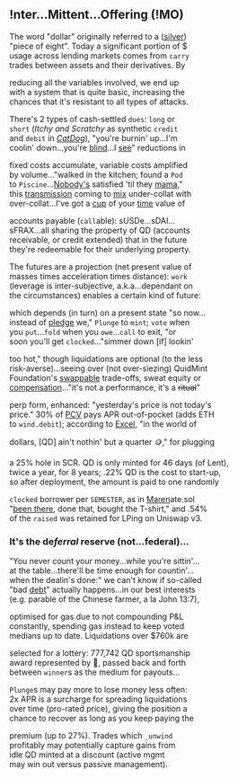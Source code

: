 
## !nter...Mittent...Offering (!MO) 

The word "dollar" originally referred to a ([silver](https://www.zerohedge.com/markets/why-powerful-silver-bull-market-may-be-ahead))  
"piece of eight". Today a significant portion of $  
usage across lending markets comes from `carry`  
trades between assets and their derivatives. By

reducing all the variables involved, we end up  
with a system that is quite basic, increasing the   
chances that it's resistant to all types of attacks.

There's 2 types of cash-settled `dues`: `long` or  
`short` (*Itchy and Scratchy* as synthetic `credit`  
and `debit` in [*CatDog*](https://x.com/QuidMint/status/1786703126470222054)), "you're burnin' up...I'm  
coolin' down...you're [blind](https://www.investopedia.com/terms/b/blind-entry.asp)...I [see](https://docs.google.com/document/d/1fD1_rP8GonSUHyRXENDudlzBkkTcAsN7L9IiTrxEuAY/edit)" reductions in  

fixed costs accumulate, variable costs amplified  
by volume..."walked in the kitchen; found a `Pod`  
to `Piscine`...[Nobody's](https://x.com/QuidMint/status/1788581681693106680) satisfied 'til they [mama](),"  
this [transmission](https://en.wikipedia.org/wiki/Intercarrier_method) coming to [mix](https://youtu.be/ndQM3kVb06I) under-collat with  
over-collat...I've got a [cup](https://www.youtube.com/clip/UgkxD0PZbIFBnRlmN6JwqGfKBOTw_OR7j1u4) of your [time](https://www.youtube.com/clip/UgkxIOebF-ScgdWWR7Flp__iDVeG4L22y-PK) value of 

accounts payable (`call`able): sUSDe...sDAI...  
sFRAX...all sharing the property of QD (accounts  
receivable, or credit extended) that in the future  
they're redeemable for their underlying property.  

The futures are a projection (net present value of  
masses times acceleration times distance): `work`  
(leverage is inter-subjective, a.k.a...dependant on  
the circumstances) enables a certain kind of future:  

which depends (in turn) on a present state "so now...  
instead of [pledge](https://www.investopedia.com/terms/p/pldgedasset.asp) we," `Plunge` to `mint`; `vote` when  
you `put`...`fold` when you `owe`...`call` to exit, "or  
soon you'll get `clocked`..."simmer down [if] lookin'  

too hot," though liquidations are optional (to the less  
risk-averse)...seeing over (not over-siezing) QuidMint  
Foundation's [swappable](https://twitter.com/guil_lambert/status/1772423853316219051) trade-offs, sweat equity or  
[compensation](https://www.tabers.com/tabersonline/view/Tabers-Dictionary/730522/all/compensation)..."it's not a performance, it's a ~~ritual~~"  

perp form, enhanced: "yesterday's price is not today's  
price." 30% of [PCV](https://gist.github.com/0xngmi/c92ce3fce377a0e72c1e90052db98bf1?permalink_comment_id=5071272#gistcomment-5071272) pays APR out-of-pocket (adds ETH  
to `wind.debit`); according to [Excel](https://docs.google.com/spreadsheets/d/1uBG8jJGNCgQArKm4FlcmNuXb1cspG6-PRcDoFaRvQws/), "in the world of  

dollars, [QD] ain't nothin' but a quarter 🪙," for plugging  

a 25% hole in SCR.
 QD is only minted for 46 days (of Lent),  
twice a year, for 8 years; .22% QD is the cost to start-up,  
so after deployment, the amount is paid to one randomly  

`clocked` borrower per `SEMESTER`, as in [Maren](https://youtube.com/clip/UgkxqTN7HrgUTmngIZrZqfEFUQaI7GM3ZuTo)ate.sol  
"[been there]((https://mirror.xyz/quid.eth/LZ4pS8tVAAkZVSYqJWoihs19cdMhgWESsLr9dIhvL40)), done that, bought the  T-shirt," and .54%  
of the `raised` was retained for LPing on Uniswap v3.  

### It's the  de*ferral* reserve (not...federal)...  
"You never count your money...while you're sittin'...  
at the table...there'll be time enough for countin'...  
when the dealin's done:" we can't know if so-called  
"bad [debt](https://x.com/QuidMint/status/1788634658931908915)" actually happens...in our best interests  
(e.g. parable of the Chinese farmer, a la John 13:7),   

optimised for gas due to not compounding P&L  
constantly, spending gas instead to keep voted  
medians up to date. Liquidations over $760k are

selected for a lottery: 777,742 QD sportsmanship  
award represented by 👕, passed back and forth  
between `winner`s as the medium for  payouts...

`Plunge`s may pay more to lose money less often:  
2x APR is a surcharge for spreading liquidations  
over time (pro-rated price), giving the position a  
chance to recover as long as you keep paying the  

premium (up to 27%). Trades which `_unwind`  
profitably may potentially capture gains from  
idle QD minted at a discount (active mgmt  
may win out versus passive management).
